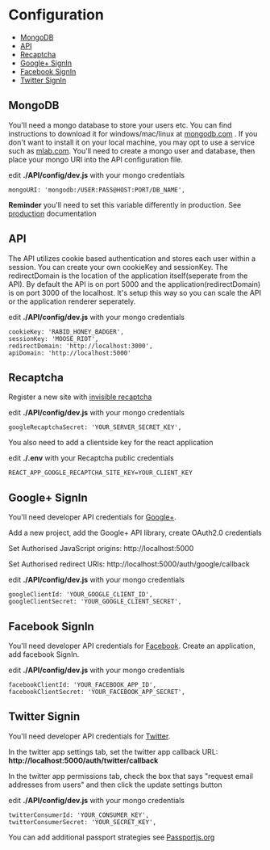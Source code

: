 # Configuration

* [MongoDB](#mongo)
* [API](#api)
* [Recaptcha](#recaptcha)
* [Google+ SignIn](#google-signin)
* [Facebook SignIn](#facebook-signin)
* [Twitter SignIn](#twitter-signin)

## MongoDB

You'll need a mongo database to store your users etc. You can find instructions
to download it for windows/mac/linux at
<a href="http://www.mongodb.com">mongodb.com</a> . If you don't want to install
it on your local machine, you may opt to use a service such as
<a href="http://www.mlab.com"> mlab.com</a>. You'll need to create a mongo user and
database, then place your mongo URI into the API configuration file.

edit <strong>./API/config/dev.js</strong> with your mongo credentials

```
mongoURI: 'mongodb:/USER:PASS@HOST:PORT/DB_NAME',
```

<strong>Reminder</strong> you'll need to set this variable differently in
production. See
[production](https://github.com/hutchgrant/react-boilerplate-ssr/blob/master/docs/README_PROD.md)
documentation

## API

The API utilizes cookie based authentication and stores each user within a
session. You can create your own cookieKey and sessionKey. The redirectDomain is
the location of the application itself(seperate from the API). By default the
API is on port 5000 and the application(redirectDomain) is on port 3000 of the
localhost. It's setup this way so you can scale the API or the application
renderer seperately.

edit <strong>./API/config/dev.js</strong> with your mongo credentials

```
cookieKey: 'RABID_HONEY_BADGER',
sessionKey: 'MOOSE_RIOT',
redirectDomain: 'http://localhost:3000',
apiDomain: 'http://localhost:5000'
```

## Recaptcha

Register a new site with [invisible recaptcha](https://www.google.com/recaptcha)

edit <strong>./API/config/dev.js</strong> with your mongo credentials

```
googleRecaptchaSecret: 'YOUR_SERVER_SECRET_KEY',
```

You also need to add a clientside key for the react application

edit <strong>./.env</strong> with your Recaptcha public credentials

```
REACT_APP_GOOGLE_RECAPTCHA_SITE_KEY=YOUR_CLIENT_KEY
```

## Google+ SignIn

You'll need developer API credentials for
[Google+](https://console.developers.google.com/).

Add a new project, add the Google+ API library, create OAuth2.0 credentials

Set Authorised JavaScript origins: http://localhost:5000

Set Authorised redirect URIs: http://localhost:5000/auth/google/callback

edit <strong>./API/config/dev.js</strong> with your mongo credentials

```
googleClientId: 'YOUR_GOOGLE_CLIENT_ID',
googleClientSecret: 'YOUR_GOOGLE_CLIENT_SECRET',
```

## Facebook SignIn

You'll need developer API credentials for
[Facebook](https://developers.facebook.com/). Create an application, add
facebook SignIn.

edit <strong>./API/config/dev.js</strong> with your mongo credentials

```
facebookClientId: 'YOUR_FACEBOOK_APP_ID',
facebookClientSecret: 'YOUR_FACEBOOK_APP_SECRET',
```

## Twitter Signin

You'll need developer API credentials for [Twitter](https://apps.twitter.com/).

In the twitter app settings tab, set the twitter app callback URL:
<strong>http://localhost:5000/auth/twitter/callback</strong>

In the twitter app permissions tab, check the box that says "request email
addresses from users" and then click the update settings button

edit <strong>./API/config/dev.js</strong> with your mongo credentials

```
twitterConsumerId: 'YOUR_CONSUMER_KEY',
twitterConsumerSecret: 'YOUR_SECRET_KEY',
```

You can add additional passport strategies see
[Passportjs.org](https://passportsjs.org)
